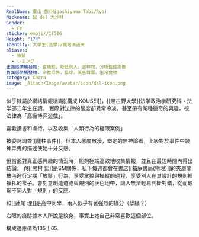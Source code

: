 ```yaml
---
RealName: 東山 旅(Higashiyama Tabi/Ryo)
Nickname: 鼠 dsl 大沙林
Gender:
  - F♀
sticker: emoji//1f526
Height: "174"
Identity: 大學生(法學)/鐵塔清道夫
aliases:
  - 旅鼠
  - レミング
正面感情觸發物: 食蟻獸，貶低別人，吉祥物，分析監控影像
負面感情觸發物: 宗教恐怖，籃球，某些聲響，生冷食物
category: Chara
image: _Attach/Image/avatar/icon/dsl-icon.png
---
```

似乎隸屬於網絡情報組織[[構成 KOUSEI]]，[[奈古野大學]]法学政治学研究科・法学部二年生在讀。 實際對法律的態度卻異常冷淡，甚至帶有某種獵奇的興趣，視法律為「高級博弈遊戲」。

喜歡讀書和虐待，以及收集「人類行為的極限案例」

被委託調查[[龍柱事件]]，但本人態度散漫，堅定的無神論者，上級對於事件中裝神弄鬼的描述使她十分反感。

但當面對真正感興趣的情況時，能夠極端高效地收集情報，並且在最短時間內得出結論。 與[[黑村 紫]]是SM關係，私下每週都會在書店[[箱庭書局(物理)]]的夾層閣樓內進行定期「放鬆」行為。享受掌控與操縱的過程，享受別人在其設計的規則裡掙扎的樣子。會刻意創造道德與規則的灰色地帶，讓人無法輕易判斷對錯，從而觀察不同人對「規則」的反應。

和[[蓮尾 理]]是高中同學，兩人似乎有著强烈的緣分（孽緣？）

右眼的痕跡據本人所說是紋身，事實上她自己非常喜歡這個部位。

構成適應值為135士65.

